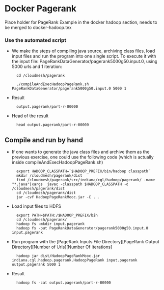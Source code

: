 Docker Pagerank
===============

Place holder for PageRank Example in the docker hadoop section, needs to be merged to docker-hadoop.tex

### Use the automated script
* We make the steps of compiling java source, archiving class files, load input files and run the program into one single script. To execute it with the input file: PageRankDataGenerator/pagerank5000g50.input.0, using 5000 urls and 1 iteration:
		
		cd /cloudmesh/pagerank

		./compileAndExecHadoopPageRank.sh PageRankDataGenerator/pagerank5000g50.input.0 5000 1
		
* Result

		output.pagerank/part-r-00000

* Head of the result

		head output.pagerank/part-r-00000

## Compile and run by hand
* If one wants to generate the java class files and archive them as the previous exercise, one could use the following code (which is actually inside compileAndExecHadoopPageRank.sh)

		export HADOOP_CLASSPATH=`$HADOOP_PREFIX/bin/hadoop classpath`
		mkdir /cloudmesh/pagerank/dist
		find /cloudmesh/pagerank/src/indiana/cgl/hadoop/pagerank/ -name "*.java"|xargs  javac -classpath $HADOOP_CLASSPATH -d /cloudmesh/pagerank/dist
		cd /cloudmesh/pagerank/dist
		jar -cvf HadoopPageRankMooc.jar -C . .

* Load input files to HDFS

		export PATH=$PATH:/$HADOOP_PREFIX/bin
		cd /cloudmesh/pagerank/
		hadoop fs -mkdir input.pagerank
		hadoop fs -put PageRankDataGenerator/pagerank5000g50.input.0 input.pagerank
		
* Run program with the [PageRank Inputs File Directory][PageRank Output Directory][Number of Urls][Number Of Iterations]
		
		hadoop jar dist/HadoopPageRankMooc.jar indiana.cgl.hadoop.pagerank.HadoopPageRank input.pagerank output.pagerank 5000 1

* Result
		
		hadoop fs -cat output.pagerank/part-r-00000
		
